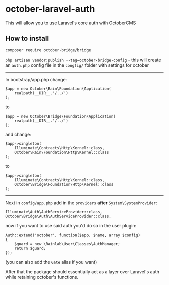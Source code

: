 # october-laravel-auth
This will allow you to use Laravel's core auth with OctoberCMS

## How to install
`composer require october-bridge/bridge`

`php artisan vendor:publish --tag=october-bridge-config` - this will create an `auth.php` config file in the `congfig/` folder with settings for october

----

In bootstrap/app.php change:
```
$app = new October\Rain\Foundation\Application(
    realpath(__DIR__.'/../')
);
```
to
```
$app = new October\Bridge\Foundation\Application(
    realpath(__DIR__.'/../')
);
```

and change:
```
$app->singleton(
    Illuminate\Contracts\Http\Kernel::class,
    October\Rain\Foundation\Http\Kernel::class
);
```
to
```
$app->singleton(
    Illuminate\Contracts\Http\Kernel::class,
    October\Bridge\Foundation\Http\Kernel::class
);
```

----

Next in `config/app.php` add in the `providers` **after** `System\SystemProvider`:
```
Illuminate\Auth\AuthServiceProvider::class,
October\Bridge\Auth\AuthServiceProvider::class,
```

now if you want to use said auth you'd do so in the user plugin:

```
Auth::extend('october', function($app, $name, array $config)
{
    $guard = new \Rainlab\User\Classes\AuthManager;
    return $guard;
});
```

(you can also add the `Gate` alias if you want)

After that the package should essentially act as a layer over Laravel's auth while retaining october's functions.
